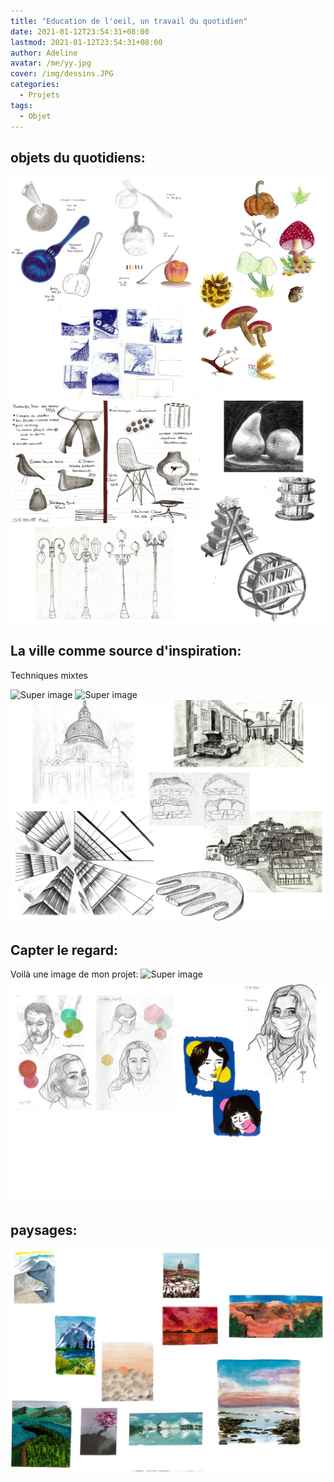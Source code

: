 ```yaml
---
title: "Education de l'oeil, un travail du quotidien"
date: 2021-01-12T23:54:31+08:00
lastmod: 2021-01-12T23:54:31+08:00
author: Adeline
avatar: /me/yy.jpg
cover: /img/dessins.JPG
categories:
  - Projets
tags:
  - Objet
---
```

<!--more-->

## objets du quotidiens:

![Super image](/img/objet_carnet1.PNG)
![Super image](/img/objet_carnet2.PNG)


## La ville comme source d'inspiration:
Techniques mixtes

![Super image](/img/archi_carnet1.PNG)
![Super image](/img/archi_carnet2.PNG)
![Super image](/img/archi_carnet3.PNG)


## Capter le regard:

Voilà une image de mon projet:
![Super image](/img/portrait_carnet1.PNG)
![Super image](/img/portrait_carnet2.PNG)


## paysages:

![Super image](/img/paysage_carnet.PNG)
